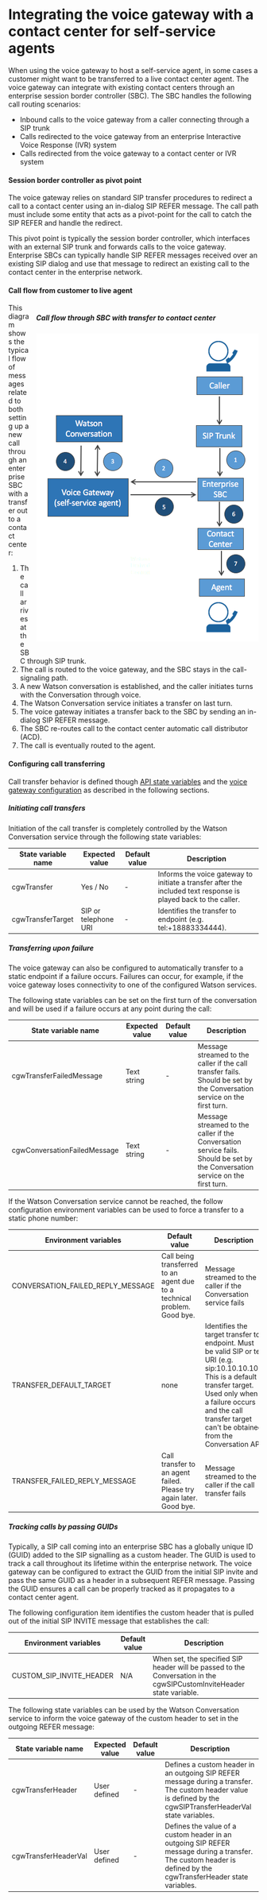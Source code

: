 # Integrating the voice gateway with a contact center for self-service agents

When using the voice gateway to host a self-service agent, in some cases a customer might want to be transferred to a live contact center agent. The voice gateway can integrate with existing contact centers through an enterprise session border controller (SBC). The SBC handles the following call routing scenarios:

* Inbound calls to the voice gateway from a caller connecting through a SIP trunk
* Calls redirected to the voice gateway from an enterprise Interactive Voice Response (IVR) system
* Calls redirected from the voice gateway to a contact center or IVR system

#### Session border controller as pivot point

The voice gateway relies on standard SIP transfer procedures to redirect a call to a contact center using an in-dialog SIP REFER message. The call path must include some entity that acts as a pivot-point for the call to catch the SIP REFER and handle the redirect.

This pivot point is typically the session border controller, which interfaces with an external SIP trunk and forwards calls to the voice gateway. Enterprise SBCs can typically handle SIP REFER messages received over an existing SIP dialog and use that message to redirect an existing call to the contact center in the enterprise network.

#### Call flow from customer to live agent
<div>
<div style="float: right; padding-left: 1em; padding-bottom: 1em">
<h5> Call flow through SBC with transfer to contact center</h5>
 <img src="images/call-transfer.png" alt="Call flows through SBC with transfer to contact center"/></div>

This diagram shows the typical flow of messages related to both setting up a new call through an enterprise SBC with a transfer out to a contact center:

1. The call arrives at the SBC through SIP trunk.
1. The call is routed to the voice gateway, and the SBC stays in the call-signaling path.
1. A new Watson conversation is established, and the caller initiates turns with the Conversation through voice.
1. The Watson Conversation service initiates a transfer on last turn.
1. The voice gateway initiates a transfer back to the SBC by sending an in-dialog SIP REFER message.
1. The SBC re-routes call to the contact center automatic call distributor (ACD).
1. The call is eventually routed to the agent.

#### Configuring call transferring

Call transfer behavior is defined though [API state variables](api.md) and the [voice gateway configuration](config.md) as described in the following sections.

##### Initiating call transfers

Initiation of the call transfer is completely controlled by the Watson Conversation service through the following state variables:

| State variable name | Expected value | Default value | Description |
| -------------- | ------ | ----------- | ---------- |
| cgwTransfer | Yes / No | - | Informs the voice gateway to initiate a transfer after the included text response is played back to the caller.|
| cgwTransferTarget | SIP or telephone URI | - |  Identifies the transfer to endpoint (e.g. tel:+18883334444). |

##### Transferring upon failure

The voice gateway can also be configured to automatically transfer to a static endpoint if a failure occurs. Failures can occur, for example, if the voice gateway loses connectivity to one of the configured Watson services.

The following state variables can be set on the first turn of the conversation and will be used if a failure occurs at any point during the call:

| State variable name | Expected value | Default value | Description |
| -------------- | ------ | ----------- | ---------- |
| cgwTransferFailedMessage | Text string | - | Message streamed to the caller if the call transfer fails. Should be set by the Conversation service on the first turn. |
| cgwConversationFailedMessage | Text string |  - | Message streamed to the caller if the Conversation service fails. Should be set by the Conversation service on the first turn. |

If the Watson Conversation service cannot be reached, the follow configuration environment variables can be used to force a transfer to a static phone number:

| Environment variables | Default value | Description |
| -------------- | -------------------- | --------------------------------------------------------------- |
| CONVERSATION_FAILED_REPLY_MESSAGE | Call being transferred to an agent due to a technical problem. Good bye. | Message streamed to the caller if the Conversation service fails |
| TRANSFER_DEFAULT_TARGET | none | Identifies the target transfer to endpoint. Must be valid SIP or tel URI (e.g. sip:10.10.10.10). This is a default transfer target. Used only when a failure occurs and the call transfer target can't be obtained from the Conversation API |
| TRANSFER_FAILED_REPLY_MESSAGE | Call transfer to an agent failed. Please try again later. Good bye. | Message streamed to the caller if the call transfer fails |

##### Tracking calls by passing GUIDs

Typically, a SIP call coming into an enterprise SBC has a globally unique ID (GUID) added to the SIP signalling as a custom header. The GUID is used to track a call throughout its lifetime within the enterprise network. The voice gateway can be configured to extract the GUID from the initial SIP invite and pass the same GUID as a header in a subsequent REFER message. Passing the GUID ensures a call can be properly tracked as it propagates to a contact center agent.

The following configuration item identifies the custom header that is pulled out of the initial SIP INVITE message that establishes the call:

| Environment variables | Default value | Description |
| -------------- | -------------------- | --------------------------------------------------------------- |
| CUSTOM_SIP_INVITE_HEADER | N/A | When set, the specified SIP header will be passed to the Conversation in the cgwSIPCustomInviteHeader state variable. |

The following state variables can be used by the Watson Conversation service to inform the voice gateway of the custom header to set in the outgoing REFER message:

| State variable name | Expected value  | Default value | Description |
| -------------- | ------ | ----------- | ---------- |
| cgwTransferHeader | User defined | - |Defines a custom header in an outgoing SIP REFER message during a transfer. The custom header value is defined by the cgwSIPTransferHeaderVal state variables. |
| cgwTransferHeaderVal | User defined | - | Defines the value of a custom header in an outgoing SIP REFER message during a transfer. The custom header is defined by the cgwTransferHeader state variables.
